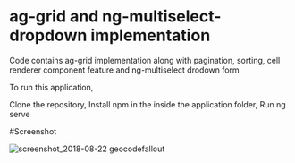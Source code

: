 # ag-grid and ng-multiselect-dropdown implementation

Code contains ag-grid implementation along with pagination, sorting, cell renderer component feature and ng-multiselect drodown form

To run this application, 

Clone the repository, 
Install npm in the inside the application folder,
Run ng serve

#Screenshot

![screenshot_2018-08-22 geocodefallout](https://user-images.githubusercontent.com/15166401/44454322-d3583780-a618-11e8-901a-bd177b673b12.png)
